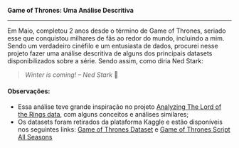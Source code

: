  **Game of Thrones: Uma Análise Descritiva**


---


Em Maio, completou 2 anos desde o término de Game of Thrones, seriado esse que conquistou milhares de fãs ao redor do mundo, incluindo a mim. Sendo um verdadeiro cinéfilo e um entusiasta de dados, procurei nesse projeto fazer uma análise descritiva de alguns dos principais datasets disponibilizados sobre a série. Sendo assim, como diria Ned Stark: 

> *Winter is coming! – Ned Stark* 🐺

#### **Observações:**

*   Essa análise teve grande inspiração no projeto [Analyzing The Lord of the Rings data](https://https://www.kaggle.com/code/xvivancos/analyzing-the-lord-of-the-rings-data), com alguns conceitos e análises similares;
*   Os datasets foram retirados da plataforma Kaggle e estão disponíveis nos seguintes links: [Game of Thrones Dataset](https://https://www.kaggle.com/datasets/mylesoneill/game-of-thrones) e [Game of Thrones Script All Seasons
](https://https://www.kaggle.com/datasets/albenft/game-of-thrones-script-all-seasons)

